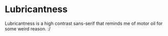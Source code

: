 # Lubricantness
Lubricantness is a high contrast sans-serif that reminds me of motor oil for some weird reason. :/
